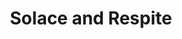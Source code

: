 ---
title: 'Solace and Respite'
releaseDate: 2023
albumArt:
  src: '@assets/albumArt/album placeholder.png'
  alt: 'Placeholder album art'
  artist: 'Unknown'
---